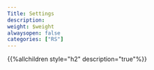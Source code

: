 ```yaml
---
Title: Settings
description:
weight: $weight
alwaysopen: false
categories: ["RS"]
---
```

{{%allchildren style="h2" description="true"%}}